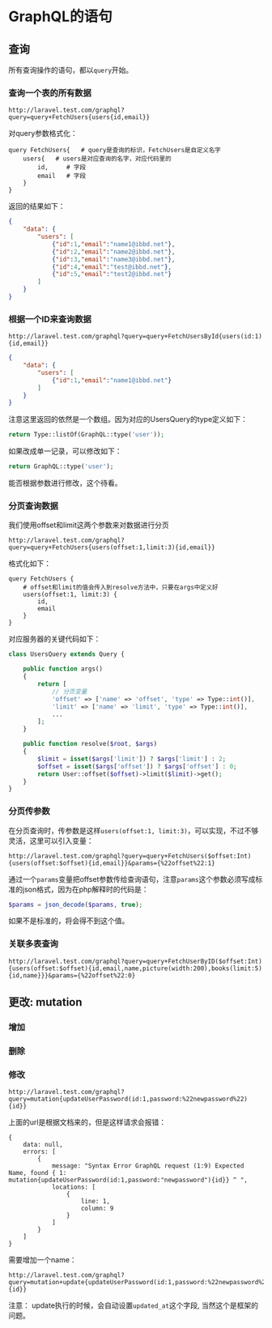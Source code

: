 # GraphQL的语句

## 查询

所有查询操作的语句，都以`query`开始。

### 查询一个表的所有数据

```
http://laravel.test.com/graphql?query=query+FetchUsers{users{id,email}}
```

对query参数格式化：

```
query FetchUsers{   # query是查询的标识，FetchUsers是自定义名字
    users{   # users是对应查询的名字，对应代码里的
        id,     # 字段
        email   # 字段
    }
}
```

返回的结果如下：

```json
{
    "data": {
        "users": [
            {"id":1,"email":"name1@ibbd.net"},
            {"id":2,"email":"name2@ibbd.net"},
            {"id":3,"email":"name3@ibbd.net"},
            {"id":4,"email":"test@ibbd.net"},
            {"id":5,"email":"test2@ibbd.net"}
        ]
    }
}
```

### 根据一个ID来查询数据

```
http://laravel.test.com/graphql?query=query+FetchUsersById{users(id:1){id,email}}
```

```json
{
    "data": {
        "users": [
            {"id":1,"email":"name1@ibbd.net"}
        ]
    }
}
```

注意这里返回的依然是一个数组。因为对应的UsersQuery的type定义如下：

```php
return Type::listOf(GraphQL::type('user'));
```

如果改成单一记录，可以修改如下：

```php
return GraphQL::type('user');
```

能否根据参数进行修改，这个待看。

### 分页查询数据

我们使用offset和limit这两个参数来对数据进行分页

```
http://laravel.test.com/graphql?query=query+FetchUsers{users(offset:1,limit:3){id,email}}
```

格式化如下：

```
query FetchUsers {
    # offset和limit的值会传入到resolve方法中，只要在args中定义好
    users(offset:1, limit:3) {
        id,
        email
    }
}
```

对应服务器的关键代码如下：


```php
class UsersQuery extends Query {

    public function args()
    {
        return [
            // 分页变量
            'offset' => ['name' => 'offset', 'type' => Type::int()],
            'limit' => ['name' => 'limit', 'type' => Type::int()],
            ...
        ];
    }

    public function resolve($root, $args)
    {
        $limit = isset($args['limit']) ? $args['limit'] : 2;
        $offset = isset($args['offset']) ? $args['offset'] : 0;
        return User::offset($offset)->limit($limit)->get();
    }
}
```

### 分页传参数

在分页查询时，传参数是这样`users(offset:1, limit:3)`，可以实现，不过不够灵活，这里可以引入变量：

```
http://laravel.test.com/graphql?query=query+FetchUsers($offset:Int){users(offset:$offset){id,email}}&params={%22offset%22:1}
```

通过一个`params`变量把offset参数传给查询语句，注意`params`这个参数必须写成标准的json格式，因为在php解释时的代码是：

```php
$params = json_decode($params, true);
```

如果不是标准的，将会得不到这个值。

### 关联多表查询

```
http://laravel.test.com/graphql?query=query+FetchUserByID($offset:Int){users(offset:$offset){id,email,name,picture(width:200),books(limit:5){id,name}}}&params={%22offset%22:0}
```

## 更改: mutation

### 增加

### 删除

### 修改

```
http://laravel.test.com/graphql?query=mutation{updateUserPassword(id:1,password:%22newpassword%22){id}}
```

上面的url是根据文档来的，但是这样请求会报错：

```
{
    data: null,
    errors: [
        {
            message: "Syntax Error GraphQL request (1:9) Expected Name, found { 1: mutation{updateUserPassword(id:1,password:"newpassword"){id}} ^ ",
            locations: [
                {
                    line: 1,
                    column: 9
                }
            ]
        }
    ]
}
```

需要增加一个name：

```
http://laravel.test.com/graphql?query=mutation+update{updateUserPassword(id:1,password:%22newpassword%22){id}}
```

注意：
update执行的时候，会自动设置`updated_at`这个字段, 当然这个是框架的问题。









